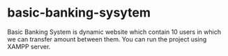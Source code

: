 # basic-banking-sysytem
Basic Banking System is dynamic website which contain 10 users in which we can transfer amount between them. You can run the project using XAMPP server.

